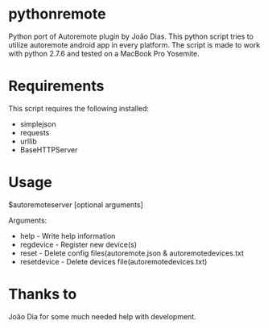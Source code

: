 pythonremote
============

Python port of Autoremote plugin by João Dias. 
This python script tries to utilize autoremote android app in every platform. 
The script is made to work with python 2.7.6 and tested on a MacBook Pro Yosemite. 

Requirements
============

This script requires the following installed:
- simplejson
- requests
- urllib
- BaseHTTPServer



Usage
=====
$autoremoteserver [optional arguments]

Arguments:
- help          - Write help information
- regdevice     - Register new device(s)
- reset         - Delete config files(autoremote.json & autoremotedevices.txt
- resetdevice   - Delete devices file(autoremotedevices.txt)

Thanks to
=========
João Dia for some much needed help with development.


